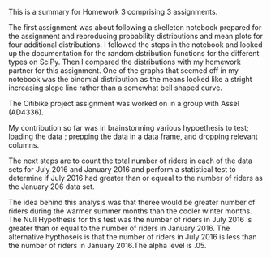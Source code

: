 
This is a summary for Homework 3 comprising 3 assignments.

The first assignment was about following a skelleton notebook prepared for the assignment and reproducing probability distributions and mean plots for four additional distributions. I followed the steps in the notebook and looked up the documentation for the random dstribution functions for the different types on SciPy. Then I compared the distributions with my homework partner for this assignment. One of the graphs that seemed off in my notebook was the binomial distribution as the means looked like a stright increasing slope line rather than a somewhat bell shaped curve. 

The Citibike project assignment was worked on in a group with Assel (AD4336).

My contribution so far was in brainstorming various hypoethesis to test;  loading the data ; prepping the data in a data frame, and dropping relevant columns. 

The next steps are to count the total number of riders in each of the data sets for July 2016 and January 2016 and perform a statistical test to determine if July 2016 had greater than or equeal to the number of riders as the January 206 data set. 

The idea behind this analysis was that theree would be greater number of riders during the warmer summer months than the cooler winter months. The Null Hypothesis for this test was the number of riders in July 2016 is greater than or equal to the number of riders in  January 2016. The alternative hypthoseis is that the number of riders in July 2016 is less than the number of riders in January 2016.The alpha level is .05.
